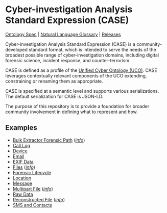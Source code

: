 # Cyber-investigation Analysis Standard Expression (CASE)

[Ontology Spec](case.md) | [Natural Language Glossary](case-v0.1.0-natural-language-glossary.html) | [Releases](https://github.com/casework/case/releases)

Cyber-investigation Analysis Standard Expression (CASE) is a community-developed standard format, which is intended to serve the needs of the broadest possible range of cyber-investigation domains, including digital forensic science, incident response, and counter-terrorism. 

CASE is defined as a profile of the [Unified Cyber Ontology (UCO)](https://ucoproject.github.io/uco/). CASE leverages contextually relevant components of the UCO extending, constraining or renaming them as appropriate.

CASE is specified at a semantic level and supports various serializations. The default serialization for CASE is JSON-LD.

The purpose of this repository is to provide a foundation for broader community involvement in defining what to represent and how.


## Examples
- [Bulk Extractor Forensic Path](https://github.com/casework/case/tree/master/examples/bulk_extractor_forensic_path.json) (*[info](examples/bulk_extractor_forensic_path.md)*)
- [Call Log](https://github.com/casework/case/tree/master/examples/call_log.json)
- [Device](https://github.com/casework/case/tree/master/examples/device.json)
- [Email](https://github.com/casework/case/tree/master/examples/email.json)
- [EXIF Data](https://github.com/casework/case/tree/master/examples/exif_data.json)
- [Files](https://github.com/casework/case/tree/master/examples/file.json) (*[info](examples/file.md)*)
- [Forensic Lifecycle](https://github.com/casework/case/tree/master/examples/forensic_lifecycle.json)
- [Location](https://github.com/casework/case/tree/master/examples/location.json)
- [Message](https://github.com/casework/case/tree/master/examples/message.json)
- [Multipart File](https://github.com/casework/case/tree/master/examples/multipart_file.json) (*[info](examples/multipart_file.md)*)
- [Raw Data](https://github.com/casework/case/tree/master/examples/raw_data.json)
- [Reconstructed File](https://github.com/casework/case/tree/master/examples/reconstructed_file.json) (*[info](examples/reconstructed_file.md)*)
- [SMS and Contacts](https://github.com/casework/case/tree/master/examples/sms_and_contacts.json)
